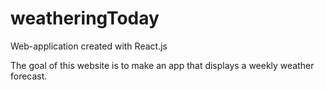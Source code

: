 # weatheringToday
Web-application created with React.js

The goal of this website is to make an app that displays a weekly weather forecast.
